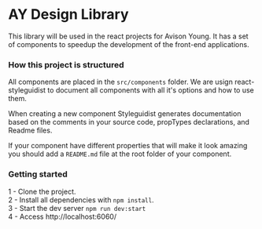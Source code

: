 # AY Design Library

This library will be used in the react projects for Avison Young. It has a set of components to speedup the development of the front-end applications.


### How this project is structured

All components are placed in the `src/components` folder. We are usign react-styleguidist to document all components with all it's options and how to use them.

When creating a new component Styleguidist generates documentation based on the comments in your source code, propTypes declarations, and Readme files.

If your component have different properties that will make it look amazing you should add a `README.md` file at the root folder of your component.

### Getting started

1 - Clone the project.  
2 - Install all dependencies with `npm install`.  
3 - Start the dev server `npm run dev:start`  
4 - Access http://localhost:6060/ 
